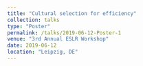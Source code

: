 ```yaml
---
title: "Cultural selection for efficiency"
collection: talks
type: "Poster"
permalink: /talks/2019-06-12-Poster-1
venue: "3rd Annual ESLR Workshop"
date: 2019-06-12
location: "Leipzig, DE"
---
```

